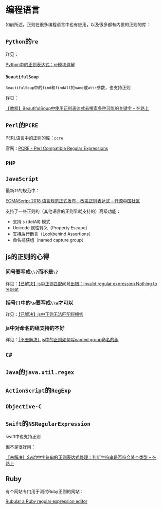 # 编程语言

如前所述，正则在很多编程语言中也有应用，以及很多都有内置的正则的库：

## `Python`的`re`

详见：

[Python中的正则表达式：re模块详解](http://book.crifan.com/books/python_regular_expression_re_intro/website)

### `BeautifulSoup`

`BeautifulSoup`中的`find`和`findAll`的`name`或`attr`参数，也支持正则

详见：

[【教程】BeautifulSoup中使用正则表达式去搜索多种可能的关键字 – 在路上](https://www.crifan.com/python_beautifulsoup_find_using_regular_expression/)

## `Perl`的`PCRE`

PERL语言中的正则的库：`pcre`

官网：[PCRE - Perl Compatible Regular Expressions](https://www.pcre.org)

## `PHP`

## `JavaScript`

最新`JS`的规范中：

[ECMAScript 2018 语言规范正式发布，改进正则表达式 - 开源中国社区](https://www.oschina.net/news/97609/ecmascript-2018-finally)

支持了一些正则的（其他语言的正则早就支持的）高级功能：

* 支持 s (dotAll) 模式
* Unicode 属性转义（Property Escape）
* 支持后行断言（Lookbehind Assertions）
* 命名捕获组（named capture group）

## js的正则的心得

### 问号要写成`\\?`而不是`\?`

详见：[【已解决】js中正则匹配问号出错：Invalid regular expression Nothing to repeat](http://www.crifan.com/js_regex_match_error_invalid_regular_expression_nothing_to_repeat)

### 括号`[]`中的`\w`要写成`\\w`才可以

详见：[【已解决】js中正则无法匹配短横线](http://www.crifan.com/js_regex_cannot_match_short_hyphen_das_char)

### js中对命名的组支持的不好

详见：[［不去解决］js中的正则如何写named group命名的组](http://www.crifan.com/js_regex_how_do_named_group)

## `C#`

## `Java`的`java.util.regex`

## `ActionScript`的`RegExp`

## `Objective-C`

## `Swift`的`NSRegularExpression`

swift中也支持正则

但不是很好用：

[［未解决］Swift中字符串的正则表达式处理：判断字符串是否符合某个类型 – 在路上](https://www.crifan.com/swift_string_regex_process_match_some_type/)

## Ruby

有个网站专门用于测试Ruby正则的网站：

[Rubular a Ruby regular expression editor](https://rubular.com/r/xfQHocREGj)
